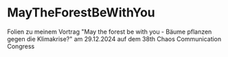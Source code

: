 # MayTheForestBeWithYou
Folien zu meinem Vortrag "May the forest be with you - Bäume pflanzen gegen die Klimakrise?" am 29.12.2024 auf dem 38th Chaos Communication Congress
